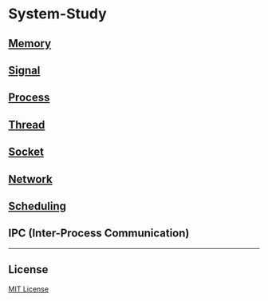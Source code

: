 # System-Study
## [Memory](./Memory)

## [Signal](./Signal)

## [Process](./Process)

## [Thread](./Thread)

## [Socket](./Socket)

## [Network](./Network)

## [Scheduling](./Scheduling)

## IPC (Inter-Process Communication)

---
## License
[MIT License](./LICENSE)
